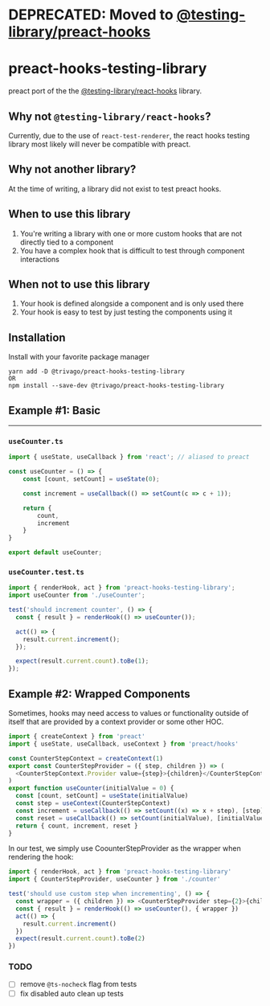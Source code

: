 # DEPRECATED: Moved to [@testing-library/preact-hooks](https://github.com/testing-library/react-hooks-testing-library)

# preact-hooks-testing-library

preact port of the the [@testing-library/react-hooks](https://github.com/testing-library/react-hooks-testing-library) library.

## Why not `@testing-library/react-hooks`?

Currently, due to the use of `react-test-renderer`, the react hooks testing library most likely will never be compatible with preact.

## Why not another library?

At the time of writing, a library did not exist to test preact hooks. 

## When to use this library

1. You're writing a library with one or more custom hooks that are not directly tied to a component
2. You have a complex hook that is difficult to test through component interactions

## When not to use this library

1. Your hook is defined alongside a component and is only used there
2. Your hook is easy to test by just testing the components using it

## Installation

Install with your favorite package manager

```
yarn add -D @trivago/preact-hooks-testing-library
OR
npm install --save-dev @trivago/preact-hooks-testing-library
```

## Example #1: Basic
---

### `useCounter.ts`

```typescript
import { useState, useCallback } from 'react'; // aliased to preact

const useCounter = () => {
    const [count, setCount] = useState(0);

    const increment = useCallback(() => setCount(c => c + 1));

    return {
        count,
        increment
    }
}

export default useCounter;
```

### `useCounter.test.ts`

```typescript
import { renderHook, act } from 'preact-hooks-testing-library';
import useCounter from './useCounter';

test('should increment counter', () => {
  const { result } = renderHook(() => useCounter());

  act(() => {
    result.current.increment();
  });

  expect(result.current.count).toBe(1);
});

```

## Example #2: Wrapped Components

Sometimes, hooks may need access to values or functionality outside of itself that are provided by a context provider or some other HOC.

```typescript jsx
import { createContext } from 'preact'
import { useState, useCallback, useContext } from 'preact/hooks'

const CounterStepContext = createContext(1)
export const CounterStepProvider = ({ step, children }) => (
  <CounterStepContext.Provider value={step}>{children}</CounterStepContext.Provider>
)
export function useCounter(initialValue = 0) {
  const [count, setCount] = useState(initialValue)
  const step = useContext(CounterStepContext)
  const increment = useCallback(() => setCount((x) => x + step), [step])
  const reset = useCallback(() => setCount(initialValue), [initialValue])
  return { count, increment, reset }
}

```

In our test, we simply use CoounterStepProvider as the wrapper when rendering the hook:

```typescript
import { renderHook, act } from 'preact-hooks-testing-library'
import { CounterStepProvider, useCounter } from './counter'

test('should use custom step when incrementing', () => {
  const wrapper = ({ children }) => <CounterStepProvider step={2}>{children}</CounterStepProvider>
  const { result } = renderHook(() => useCounter(), { wrapper })
  act(() => {
    result.current.increment()
  })
  expect(result.current.count).toBe(2)
})
```

### TODO

- [ ] remove `@ts-nocheck` flag from tests
- [ ] fix disabled auto clean up tests
